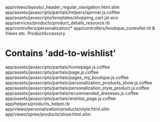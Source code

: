 app/views/layouts/_header_regular_navigation.html.slim
app/assets/javascripts/partials/helpers/spinner.js.coffee
app/assets/javascripts/templates/shopping_cart.jst.eco
app/services/products/product_details_resource.rb
app/controllers/personalization/*
app/controllers/boutique_controller.rb & Views etc.
ProductAccessory

# Contains 'add-to-wishlist'
app/assets/javascripts/partials/homepage.js.coffee
app/assets/javascripts/partials/page.js.coffee
app/assets/javascripts/partials/pages_my_boutique.js.coffee
app/assets/javascripts/partials/personalization_products_show.js.coffee
app/assets/javascripts/partials/personalization_style_product.js.coffee
app/assets/javascripts/partials/recommended_dreseses.js.coffee
app/assets/javascripts/partials/wishlist_page.js.coffee
app/helpers/products_helper.rb
app/views/personalization/products/style.html.slim
app/views/spree/products/show.html.slim
